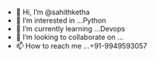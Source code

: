 - 👋 Hi, I’m @sahithketha
- 👀 I’m interested in ...Python
- 🌱 I’m currently learning ...Devops
- 💞️ I’m looking to collaborate on ...
- 📫 How to reach me ...+91-9949593057

<!---
sahithketha/sahithketha is a ✨ special ✨ repository because its `README.md` (this file) appears on your GitHub profile.
You can click the Preview link to take a look at your changes.
--->
